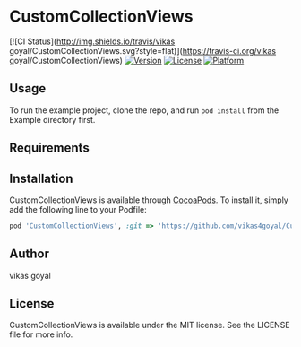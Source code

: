 # CustomCollectionViews

[![CI Status](http://img.shields.io/travis/vikas goyal/CustomCollectionViews.svg?style=flat)](https://travis-ci.org/vikas goyal/CustomCollectionViews)
[![Version](https://img.shields.io/cocoapods/v/CustomCollectionViews.svg?style=flat)](http://cocoapods.org/pods/CustomCollectionViews)
[![License](https://img.shields.io/cocoapods/l/CustomCollectionViews.svg?style=flat)](http://cocoapods.org/pods/CustomCollectionViews)
[![Platform](https://img.shields.io/cocoapods/p/CustomCollectionViews.svg?style=flat)](http://cocoapods.org/pods/CustomCollectionViews)

## Usage

To run the example project, clone the repo, and run `pod install` from the Example directory first.

## Requirements

## Installation

CustomCollectionViews is available through [CocoaPods](http://cocoapods.org). To install
it, simply add the following line to your Podfile:

```ruby
pod 'CustomCollectionViews', :git => 'https://github.com/vikas4goyal/CustomCollectionViews.git', :branch => ‘master’

```

## Author

vikas goyal

## License

CustomCollectionViews is available under the MIT license. See the LICENSE file for more info.
